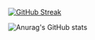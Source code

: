 [![GitHub Streak](http://github-readme-streak-stats.herokuapp.com?user=CoronaCarrot&theme=dark&hide_border=true&date_format=j%20M%5B%20Y%5D&ring=E04C45&fire=E04C45&sideNums=E04C45&currStreakLabel=FFFFFF&stroke=1B1E26&background=22252F&dates=BEBEBE&sideLabels=FFFFFF&currStreakNum=DDDDDD)](https://git.io/streak-stats)

![Anurag's GitHub stats](https://github-readme-stats.vercel.app/api?username=CoronaCarrot&count_private=true&bg_color=22252f&hide_border=true&title_color=ffffff&icon_color=e04c45&text_color=bebebe&show_icons=true)

<!--START_SECTION:activity-->
